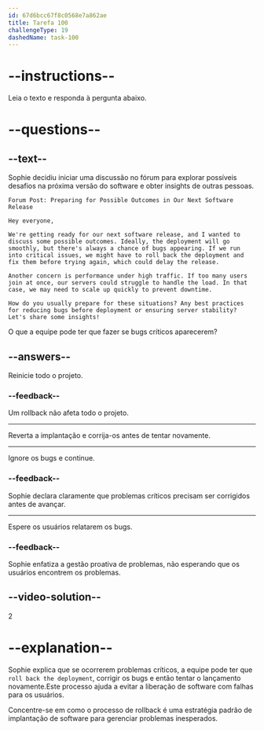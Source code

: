 ```yaml
---
id: 67d6bcc67f8c0568e7a862ae
title: Tarefa 100
challengeType: 19
dashedName: task-100
---
```


<!-- READING -->

# --instructions--

Leia o texto e responda à pergunta abaixo.

# --questions--

## --text--

Sophie decidiu iniciar uma discussão no fórum para explorar possíveis desafios na próxima versão do software e obter insights de outras pessoas.

`Forum Post: Preparing for Possible Outcomes in Our Next Software Release`

`Hey everyone,`

`We're getting ready for our next software release, and I wanted to discuss some possible outcomes. Ideally, the deployment will go smoothly, but there's always a chance of bugs appearing. If we run into critical issues, we might have to roll back the deployment and fix them before trying again, which could delay the release.`

`Another concern is performance under high traffic. If too many users join at once, our servers could struggle to handle the load. In that case, we may need to scale up quickly to prevent downtime.`

`How do you usually prepare for these situations? Any best practices for reducing bugs before deployment or ensuring server stability? Let's share some insights!`

O que a equipe pode ter que fazer se bugs críticos aparecerem?

## --answers--

Reinicie todo o projeto.

### --feedback--

Um rollback não afeta todo o projeto.

---

Reverta a implantação e corrija-os antes de tentar novamente.

---

Ignore os bugs e continue.

### --feedback--

Sophie declara claramente que problemas críticos precisam ser corrigidos antes de avançar.

---

Espere os usuários relatarem os bugs.

### --feedback--

Sophie enfatiza a gestão proativa de problemas, não esperando que os usuários encontrem os problemas.

## --video-solution--

2

# --explanation--

Sophie explica que se ocorrerem problemas críticos, a equipe pode ter que `roll back the deployment`, corrigir os bugs e então tentar o lançamento novamente.Este processo ajuda a evitar a liberação de software com falhas para os usuários.

Concentre-se em como o processo de rollback é uma estratégia padrão de implantação de software para gerenciar problemas inesperados.
